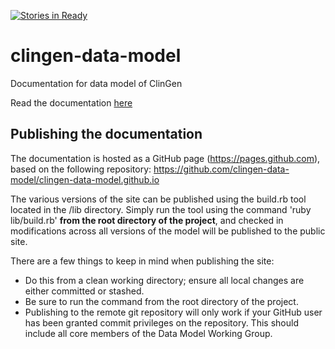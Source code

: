 [![Stories in Ready](https://badge.waffle.io/clingen-data-model/clingen-data-model.png?label=ready&title=Ready)](https://waffle.io/clingen-data-model/clingen-data-model)
# clingen-data-model
Documentation for data model of ClinGen

Read the documentation <a href="http://clingen-data-model.github.io/" target="_blank">here</a>

## Publishing the documentation

The documentation is hosted as a GitHub page (https://pages.github.com), based on the following repository:
https://github.com/clingen-data-model/clingen-data-model.github.io

The various versions of the site can be published using the build.rb tool located in the /lib directory. Simply run the tool using the command 'ruby lib/build.rb' **from the root directory of the project**, and checked in modifications across all versions of the model will be published to the public site.

There are a few things to keep in mind when publishing the site:

* Do this from a clean working directory; ensure all local changes are
  either committed or stashed.
* Be sure to run the command from the root directory of the project.
* Publishing to the remote git repository will only work if your GitHub
  user has been granted commit privileges on the repository. This should
  include all core members of the Data Model Working Group.



